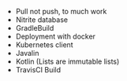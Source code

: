 * Pull not push, to much work
* Nitrite database
* GradleBuild
* Deployment with docker
* Kubernetes client
* Javalin
* Kotlin (Lists are immutable lists)
* TravisCI Build